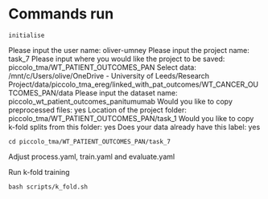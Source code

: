 # Commands run

```
initialise
```

Please input the user name: oliver-umney
Please input the project name: task_7
Please input where you would like the project to be saved: piccolo_tma/WT_PATIENT_OUTCOMES_PAN
Select data: /mnt/c/Users/olive/OneDrive - University of Leeds/Research Project/data/piccolo_tma_ereg/linked_with_pat_outcomes/WT_CANCER_OUTCOMES_PAN/data
Please input the dataset name: piccolo_wt_patient_outcomes_panitumumab
Would you like to copy preprocessed files: yes
Location of the project folder: piccolo_tma/WT_PATIENT_OUTCOMES_PAN/task_1
Would you like to copy k-fold splits from this folder: yes
Does your data already have this label: yes

```
cd piccolo_tma/WT_PATIENT_OUTCOMES_PAN/task_7
```

Adjust process.yaml, train.yaml and evaluate.yaml

Run k-fold training

```
bash scripts/k_fold.sh
```
